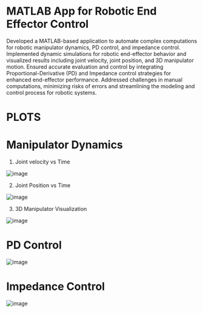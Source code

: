 # MATLAB App for Robotic End Effector Control
Developed a MATLAB-based application to automate complex computations for robotic manipulator dynamics, PD control, and impedance control. Implemented dynamic simulations for robotic end-effector behavior and visualized results including joint velocity, joint position, and 3D manipulator motion. Ensured accurate evaluation and control by integrating Proportional-Derivative (PD) and Impedance control strategies for enhanced end-effector performance. Addressed challenges in manual computations, minimizing risks of errors and streamlining the modeling and control process for robotic systems.

# PLOTS

# Manipulator Dynamics

1. Joint velocity vs Time

![image](https://github.com/user-attachments/assets/3f665caf-4e26-4c3b-b997-686ce614b5b0)

2. Joint Position vs Time

![image](https://github.com/user-attachments/assets/0aca12a5-61aa-4ddc-a3de-793b25737a57)

3. 3D Manipulator Visualization

![image](https://github.com/user-attachments/assets/d45af0a3-e29c-4664-8beb-724e32aa8004)

# PD Control
![image](https://github.com/user-attachments/assets/628f97ec-b1e9-4a5e-a2b7-599f203b6570)

# Impedance Control
![image](https://github.com/user-attachments/assets/07c91f7e-3481-4376-ac2e-5ddb6cfc5dcb)


